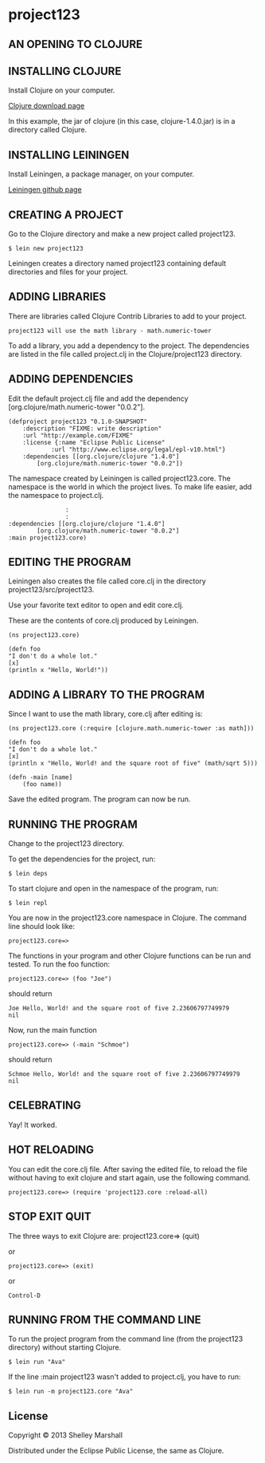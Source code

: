 # project123

## AN OPENING TO CLOJURE

INSTALLING CLOJURE
------------------

Install Clojure on your computer.

[Clojure download page][cl]
 
[cl]: http://clojure.org/downloads

In this example, the jar of clojure (in this case, clojure-1.4.0.jar) is in a directory called Clojure.

INSTALLING LEININGEN
--------------------

Install Leiningen, a package manager, on your computer.

[Leiningen github page][ln]

[ln]: https://github.com/technomancy/leiningen/blob/master/README.md

CREATING A PROJECT
------------------

Go to the Clojure directory and make a new project called project123.

	$ lein new project123

Leiningen creates a directory named project123 containing default directories and files for your project.

ADDING LIBRARIES
----------------

There are libraries called Clojure Contrib Libraries to add to your project.

	project123 will use the math library - math.numeric-tower

To add a library, you add a dependency to the project.
The dependencies are listed in the file called project.clj in the Clojure/project123 directory.

ADDING DEPENDENCIES
-------------------

Edit the default project.clj file and add the dependency [org.clojure/math.numeric-tower "0.0.2"].

	(defproject project123 "0.1.0-SNAPSHOT"
  		:description "FIXME: write description"
  		:url "http://example.com/FIXME"
  		:license {:name "Eclipse Public License"
         	   	:url "http://www.eclipse.org/legal/epl-v10.html"}
  		:dependencies [[org.clojure/clojure "1.4.0"]
  			[org.clojure/math.numeric-tower "0.0.2"])

The namespace created by Leiningen is called project123.core. The namespace is the world in which the project lives.
To make life easier, add the namespace to project.clj.

					:
					:
	:dependencies [[org.clojure/clojure "1.4.0"]
			[org.clojure/math.numeric-tower "0.0.2"]
  	:main project123.core)
  

EDITING THE PROGRAM
-------------------

Leiningen also creates the file called core.clj in the directory project123/src/project123.  

Use your favorite text editor to open and edit core.clj.


These are the contents of core.clj produced by Leiningen.

	(ns project123.core)
	
	(defn foo
  	"I don't do a whole lot."
  	[x]
  	(println x "Hello, World!"))

ADDING A LIBRARY TO THE PROGRAM
---------------------------------

Since I want to use the math library, core.clj after editing is:

	(ns project123.core (:require [clojure.math.numeric-tower :as math]))

	(defn foo
  	"I don't do a whole lot."
  	[x]
  	(println x "Hello, World! and the square root of five" (math/sqrt 5)))
  
	(defn -main [name]
		(foo name))
  
Save the edited program. The program can now be run.

RUNNING THE PROGRAM
-------------------

Change to the project123 directory.

To get the dependencies for the project, run:

	$ lein deps

To start clojure and open in the namespace of the program, run:

	$ lein repl

You are now in the project123.core namespace in Clojure.
The command line should look like:

	project123.core=>

The functions in your program and other Clojure functions can be run and tested.
To run the foo function:

	project123.core=> (foo "Joe")

should return

	Joe Hello, World! and the square root of five 2.23606797749979
	nil

Now, run the main function

	project123.core=> (-main "Schmoe")

should return

	Schmoe Hello, World! and the square root of five 2.23606797749979
	nil

CELEBRATING
-----------

Yay! It worked.

HOT RELOADING
-------------

You can edit the core.clj file. After saving the edited file, to reload the file without having to exit clojure and start again, use the following command.

	project123.core=> (require 'project123.core :reload-all)
		
STOP EXIT QUIT
---------------

The three ways to exit Clojure are:
	project123.core=> (quit)

or

	project123.core=> (exit)

or

	Control-D
				
RUNNING FROM THE COMMAND LINE
-----------------------------

To run the project program from the command line (from the project123 directory) without starting Clojure.

	$ lein run "Ava"

If the line :main project123 wasn't added to project.clj, you have to run:

	$ lein run -m project123.core "Ava"

## License

Copyright © 2013 Shelley Marshall

Distributed under the Eclipse Public License, the same as Clojure.

